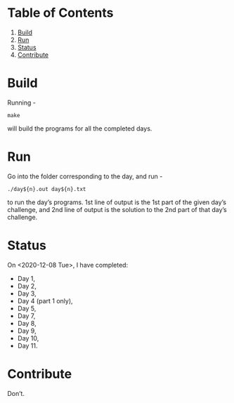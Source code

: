 
# Table of Contents

1.  [Build](#orgc2484a4)
2.  [Run](#org7855298)
3.  [Status](#org5781d4b)
4.  [Contribute](#org98531e1)



<a id="orgc2484a4"></a>

# Build

Running -

    make

will build the programs for all the completed days.


<a id="org7855298"></a>

# Run

Go into the folder corresponding to the day, and run -

    ./day${n}.out day${n}.txt

to run the day&rsquo;s programs. 1st line of output is the 1st part of the given day&rsquo;s challenge,
and 2nd line of output is the solution to the 2nd part of that day&rsquo;s challenge.


<a id="org5781d4b"></a>

# Status

On <span class="timestamp-wrapper"><span class="timestamp">&lt;2020-12-08 Tue&gt;</span></span>, I have completed:

-   Day 1,
-   Day 2,
-   Day 3,
-   Day 4 (part 1 only),
-   Day 5,
-   Day 7,
-   Day 8,
-   Day 9,
-   Day 10,
-   Day 11.


<a id="org98531e1"></a>

# Contribute

Don&rsquo;t.

